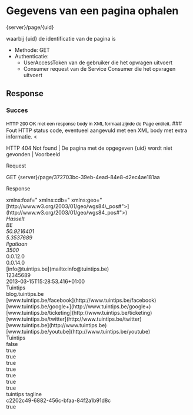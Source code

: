 ---
---

# Gegevens van een pagina ophalen

  {server}/page/{uid}

waarbij {uid} de identificatie van de pagina is  

* Methode: GET
* Authenticatie:
  * UserAccessToken van de gebruiker die het opvragen uitvoert  
  * Consumer request van de Service Consumer die het opvragen uitvoert

## Response

### Succes

<span style="color: rgb(0, 0, 0); font-family: Arial, sans-serif; font-size: 13px; line-height: 19.1875px;">HTTP 200 OK met een response body in XML formaat zijnde de Page entiteit.</span>  ### Fout
 HTTP status code, eventueel aangevuld met een XML body met extra informatie. <


<td style="vertical-align: top;"> HTTP 404 Not found |  <td style="vertical-align: top;"> De pagina met de opgegeven {uid} wordt niet gevonden  
  | </tbody></


## Voorbeeld

Request

 GET {server}/page/372703bc-39eb-4ead-84e8-d2ec4ae181aa

Response

<div><div> <?xml version="1.0" encoding="UTF-8" standalone="yes"?><div> <page xmlns:rdf="<http://www.w3.org/1999/02/22-rdf-syntax-ns"> xmlns:foaf="<http://xmlns.com/foaf/0.1/"> xmlns:cdb="<http://www.cultuurdatabank.com/XMLSchema/CdbXSD/3.1/FINAL"> xmlns:geo="[http://www.w3.org/2003/01/geo/wgs84\_pos#">](http://www.w3.org/2003/01/geo/wgs84_pos#">)<div> <address><div> <city>Hasselt</city><div> <country>BE</country><div> <lat>50.9216401</lat><div> <lon>5.3537689</lon><div> <street>Ilgatlaan</street><div> <zip>3500</zip><div> </address><div> <categoryIds><div> <categoryId>0.0.12.0</categoryId><div> <categoryId>0.0.14.0</categoryId><div> </categoryIds><div> <contactInfo><div> <email>[info@tuintips.be](mailto:info@tuintips.be)</email><div> <telephone>12345689</telephone><div> </contactInfo><div> <creationDate>2013-03-15T15:28:53.416+01:00</creationDate><div> <description>Tuintips</description><div> <links><div> <linkBlog>blog.tuintips.be</linkBlog><div> <linkFacebook>[www.tuintips.be/facebook</linkFacebook>](http://www.tuintips.be/facebook</linkFacebook>)<div> <linkGooglePlus>[www.tuintips.be/google+</linkGooglePlus>](http://www.tuintips.be/google+</linkGooglePlus>)<div> <linkTicketing>[www.tuintips.be/ticketing</linkTicketing>](http://www.tuintips.be/ticketing</linkTicketing>)<div> <linkTwitter>[www.tuintips.be/twitter</linkTwitter>](http://www.tuintips.be/twitter</linkTwitter>)<div> <linkWebsite>[www.tuintips.be</linkWebsite>](http://www.tuintips.be</linkWebsite>)<div> <linkYouTube>[www.tuintips.be/youtube</linkYouTube>](http://www.tuintips.be/youtube</linkYouTube>)<div> </links><div> <name>Tuintips</name><div> <officialPage>false</officialPage><div> <permissions><div> <allowActivities>true</allowActivities><div> <allowComments>true</allowComments><div> <allowFollowers>true</allowFollowers><div> <allowLikes>true</allowLikes><div> <allowMembers>true</allowMembers><div> <allowMessages>true</allowMessages><div> <allowRecommendations>true</allowRecommendations><div> </permissions><div> <tagline>tuintips tagline</tagline><div> <uid>c2202c49-6882-456c-bfaa-84f2a1b91d8c</uid><div> <visible>true</visible><div> </page>   
